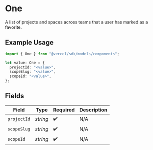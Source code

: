 # One

A list of projects and spaces across teams that a user has marked as a favorite.

## Example Usage

```typescript
import { One } from "@vercel/sdk/models/components";

let value: One = {
  projectId: "<value>",
  scopeSlug: "<value>",
  scopeId: "<value>",
};
```

## Fields

| Field              | Type               | Required           | Description        |
| ------------------ | ------------------ | ------------------ | ------------------ |
| `projectId`        | *string*           | :heavy_check_mark: | N/A                |
| `scopeSlug`        | *string*           | :heavy_check_mark: | N/A                |
| `scopeId`          | *string*           | :heavy_check_mark: | N/A                |